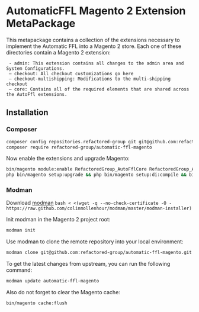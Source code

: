 # AutomaticFFL Magento 2 Extension MetaPackage

This metapackage contains a collection of the extensions necessary to implement the Automatic FFL into a Magento 2 store.
Each one of these directories contain a Magento 2 extension:

```
 - admin: This extension contains all changes to the admin area and System Configurations.
 — checkout: All checkout customizations go here
 — checkout-multishipping: Modifications to the multi-shipping checkout
 — core: Contains all of the required elements that are shared across the AutoFfl extensions. 
```
## Installation
### Composer

```bash
composer config repositories.refactored-group git git@github.com:refactored-group/automatic-ffl-magento.git
composer require refactored-group/automatic-ffl-magento
```
Now enable the extensions and upgrade Magento:
```bash
bin/magento module:enable RefactoredGroup_AutoFflCore RefactoredGroup_AutoFflAdmin RefactoredGroup_AutoFflCheckout RefactoredGroup_AutoFflCheckoutMultiShipping
php bin/magento setup:upgrade && php bin/magento setup:di:compile && bin/magento setup:stat:dep -f
```
### Modman
Download [modman](https://github.com/colinmollenhour/modman) `bash < <(wget -q --no-check-certificate -O - https://raw.github.com/colinmollenhour/modman/master/modman-installer)`

Init modman in the Magento 2 project root:
```bash
modman init
```

Use modman to clone the remote repository into your local environment:
```bash
modman clone git@github.com:refactored-group/automatic-ffl-magento.git
```

To get the latest changes from upstream, you can run the following command:
```bash
modman update automatic-ffl-magento
``` 

Also do not forget to clear the Magento cache:
```bash
bin/magento cache:flush
``` 
